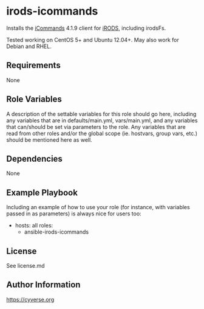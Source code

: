irods-icommands
=========

Installs the [iCommands](https://pods.iplantcollaborative.org/wiki/display/DS/Using+iCommands) 4.1.9 client for [iRODS](http://irods.org/), including irodsFs.

Tested working on CentOS 5+ and Ubuntu 12.04+. May also work for Debian and RHEL.

Requirements
------------

None

Role Variables
--------------

A description of the settable variables for this role should go here, including any variables that are in defaults/main.yml, vars/main.yml, and any variables that can/should be set via parameters to the role. Any variables that are read from other roles and/or the global scope (ie. hostvars, group vars, etc.) should be mentioned here as well.

Dependencies
------------

None

Example Playbook
----------------

Including an example of how to use your role (for instance, with variables passed in as parameters) is always nice for users too:

  - hosts: all
    roles:
      - ansible-irods-icommands


License
-------

See license.md

Author Information
------------------

https://cyverse.org
